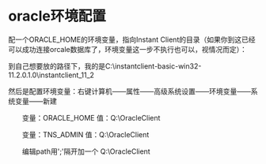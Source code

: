 # oracle环境配置

配一个ORACLE_HOME的环境变量，指向Instant Client的目录（如果你到这已经可以成功连接orcale数据库了，环境变量这一步不执行也可以，视情况而定）：

到自己想要放的路径下，我的是C:\instantclient-basic-win32-11.2.0.1.0\instantclient_11_2

然后是配置环境变量：右键计算机——属性——高级系统设置——环境变量——系统变量——新建

　　变量：ORACLE_HOME  值：Q:\OracleClient

　　变量：TNS_ADMIN       值：Q:\OracleClient

　　编辑path用';'隔开加一个  Q:\OracleClient

